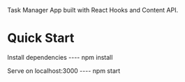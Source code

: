 Task Manager App built with React Hooks and Content API.

# Quick Start

Install dependencies ----
npm install

Serve on localhost:3000 ----
npm start
